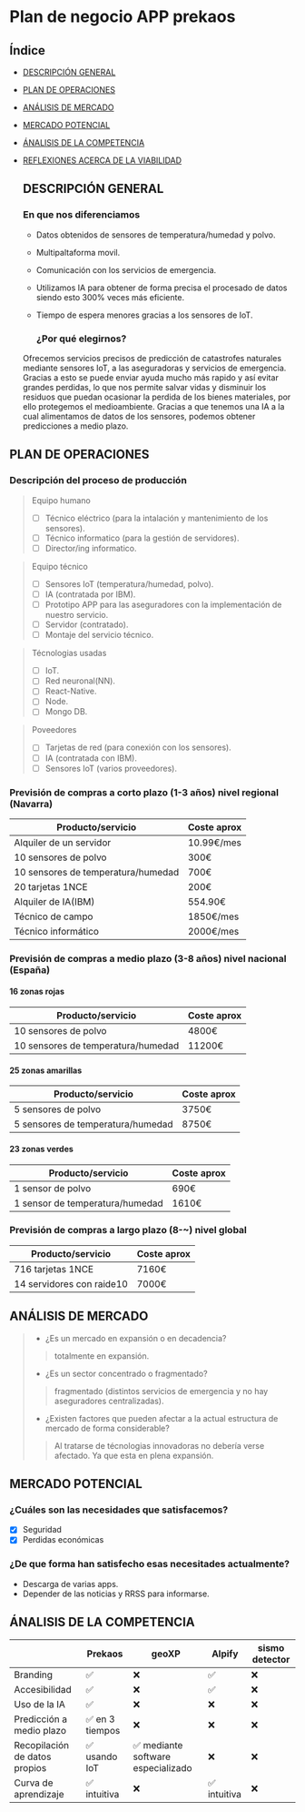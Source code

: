 # Plan de negocio APP prekaos
## Índice

* [DESCRIPCIÓN GENERAL](#DESCRIPCIÓN-GENERAL)
* [PLAN DE OPERACIONES](#PLAN-DE-OPERACIONES)
* [ANÁLISIS DE MERCADO](#ANÁLISIS-DE-MERCADO)
* [MERCADO POTENCIAL](#MERCADO-POTENCIAL)
* [ÁNALISIS DE LA COMPETENCIA](#ÁNALISIS-DE-LA-COMPETENCIA)
* [REFLEXIONES ACERCA DE LA VIABILIDAD](#REFLEXIONES-ACERCA-DE-LA-VIABILIDAD)

  ## DESCRIPCIÓN GENERAL
  ### En que nos diferenciamos
  * Datos obtenidos de sensores de temperatura/humedad y polvo.
  * Multipaltaforma movil.
  * Comunicación con los servicios de emergencia.
  * Utilizamos IA para obtener de forma precisa el procesado de datos siendo esto 300% veces más eficiente.
  * Tiempo de espera menores gracias a los sensores de IoT.

    ### ¿Por qué elegirnos?
  Ofrecemos servicios precisos de predicción de catastrofes naturales mediante sensores IoT, a las aseguradoras y servicios de emergencia. Gracias a esto se puede enviar ayuda mucho más rapido y así evitar grandes perdidas, lo que nos permite salvar vidas y disminuir los residuos que puedan ocasionar la perdida de los bienes materiales, por ello protegemos el medioambiente. Gracias a que tenemos una IA a la cual alimentamos de datos de los sensores, podemos obtener predicciones a medio plazo.

## PLAN DE OPERACIONES

### Descripción del proceso de producción
> Equipo humano
> - [ ] Técnico eléctrico (para la intalación y mantenimiento de los sensores).
> - [ ] Técnico informatico (para la gestión de servidores).
> - [ ] Director/ing informatico.

> Equipo técnico
>  - [ ] Sensores IoT (temperatura/humedad, polvo).
>  - [ ] IA (contratada por IBM).
>  - [ ] Prototipo APP para las aseguradores con la implementación de nuestro servicio.
>  - [ ] Servidor (contratado).
>  - [ ] Montaje del servicio técnico.

> Técnologias usadas
> - [ ] IoT.
> - [ ] Red neuronal(NN).
> - [ ] React-Native.
> - [ ] Node.
> - [ ] Mongo DB.

> Poveedores
>  - [ ] Tarjetas de red (para conexión con los sensores).
>  - [ ] IA (contratada con IBM).
>  - [ ] Sensores IoT (varios proveedores).

### Previsión de compras a corto plazo (1-3 años) nivel regional (Navarra)

| Producto/servicio  | Coste aprox |
| ------------- | ------------- |
|  Alquiler de un servidor | 10.99€/mes  |
| 10 sensores de polvo | 300€ |
|  10 sensores de temperatura/humedad | 700€  |
|  20 tarjetas 1NCE |    200€ |
| Alquiler de IA(IBM)  | 554.90€  |
| Técnico de campo | 1850€/mes |
| Técnico informático | 2000€/mes |

### Previsión de compras a medio plazo (3-8 años) nivel nacional (España)

#### 16 zonas rojas

| Producto/servicio  | Coste aprox |
| ------------- | ------------- |
| 10 sensores de polvo | 4800€ |
|  10 sensores de temperatura/humedad | 11200€  |

#### 25 zonas amarillas
| Producto/servicio  | Coste aprox |
| ------------- | ------------- |
| 5 sensores de polvo | 3750€ |
|  5 sensores de temperatura/humedad | 8750€  |

#### 23 zonas verdes

| Producto/servicio  | Coste aprox |
| ------------- | ------------- |
| 1 sensor de polvo | 690€ |
|  1 sensor de temperatura/humedad | 1610€  |

### Previsión de compras a largo plazo (8-~) nivel global
| Producto/servicio  | Coste aprox |
| ------------- | ------------- |
| 716 tarjetas 1NCE | 7160€ |
|  14 servidores con raide10 | 7000€  |

## ANÁLISIS DE MERCADO

> *  ¿Es un mercado en expansión o en decadencia? 
>> totalmente en expansión.
> * ¿Es un sector concentrado o fragmentado?
 >> fragmentado (distintos servicios de emergencia y no hay aseguradores centralizadas).
> * ¿Existen factores que pueden afectar a la actual estructura de mercado de forma considerable?
>>  Al tratarse de técnologias innovadoras no debería verse afectado. Ya que esta en plena expansión.


 ## MERCADO POTENCIAL
 
### ¿Cuáles son las necesidades que satisfacemos?
- [x] Seguridad
- [x] Perdidas económicas

### ¿De que forma han satisfecho esas necesitades actualmente?
* Descarga de varias apps.
* Depender de las noticias y RRSS para informarse.

## ÁNALISIS DE LA COMPETENCIA

|   | Prekaos | geoXP | Alpify | sismo detector |
| ------------- | ------------- |  ------------- | ------------- | ------------- |
| Branding  | :white_check_mark:  | :x: | :white_check_mark: |  :x: |
| Accesibilidad  | :white_check_mark:  | :x: | :white_check_mark: |  :x: |
| Uso de la IA | :white_check_mark:  | :x: | :x: |  :x: |
| Predicción a medio plazo | :white_check_mark: en 3 tiempos | :x: | :x: |  :x: |
| Recopilación de datos propios  | :white_check_mark: usando IoT  | :white_check_mark: mediante software especializado |  :x: |  :x: |
| Curva de aprendizaje  | :white_check_mark: intuitiva  | :x: | :white_check_mark: intuitiva |  :x: |




